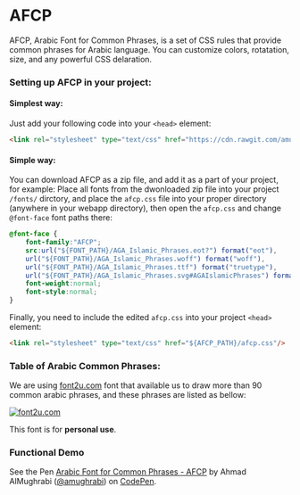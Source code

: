 # AFCP
AFCP, Arabic Font for Common Phrases, is a set of CSS rules that provide common phrases for Arabic language. You can customize colors, rotatation, size, and any powerful CSS delaration.

### Setting up AFCP in your project:
#### Simplest way:
Just add your following code into your `<head>` element:
```HTML
<link rel="stylesheet" type="text/css" href="https://cdn.rawgit.com/amughrabi/afcp/master/bin/afcp-v1.min.css"/>
```

#### Simple way:
You can download AFCP as a zip file, and add it as a part of your project, for example:
Place all fonts from the dwonloaded zip file into your project `/fonts/` dirctory, and place the `afcp.css` file into your proper directory (anywhere in your webapp directory), then open the `afcp.css` and change `@font-face` font paths there:

```CSS
@font-face {
    font-family:"AFCP";
    src:url("${FONT_PATH}/AGA_Islamic_Phrases.eot?") format("eot"),
    url("${FONT_PATH}/AGA_Islamic_Phrases.woff") format("woff"),
    url("${FONT_PATH}/AGA_Islamic_Phrases.ttf") format("truetype"),
    url("${FONT_PATH}/AGA_Islamic_Phrases.svg#AGAIslamicPhrases") format("svg");
    font-weight:normal;
    font-style:normal;
}
```

Finally, you need to include the edited `afcp.css` into your project `<head>` element:

```HTML
<link rel="stylesheet" type="text/css" href="${AFCP_PATH}/afcp.css"/>
```

### Table of Arabic Common Phrases:

We are using [font2u.com](http://www.fonts2u.com/aga-islamic-phrases.font) font that available us to draw more than 90 common arabic phrases, and these phrases are listed as bellow:

[![font2u.com](http://i.fonts2u.com/ag/mp1_aga-islamic-phrases_1.png)](http://www.fonts2u.com/aga-islamic-phrases.font)

This font is for **personal use**.

### Functional Demo
<p data-height="268" data-theme-id="0" data-slug-hash="pjBaOw" data-default-tab="result" data-user="amughrabi" class='codepen'>See the Pen <a href='http://codepen.io/amughrabi/pen/pjBaOw/'>Arabic Font for Common Phrases - AFCP</a> by Ahmad AlMughrabi (<a href='http://codepen.io/amughrabi'>@amughrabi</a>) on <a href='http://codepen.io'>CodePen</a>.</p>
<script async src="//assets.codepen.io/assets/embed/ei.js"></script>
